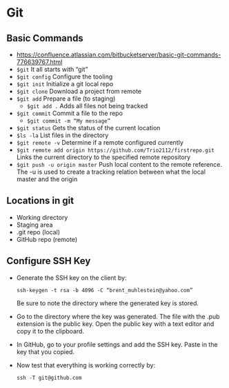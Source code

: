 # Git


## Basic Commands
- https://confluence.atlassian.com/bitbucketserver/basic-git-commands-776639767.html
- ```$git```  It all starts with “git”
- ```$git config```  Configure the tooling
- ```$git init```  Initialize a git local repo
- ```$git clone```  Download a project from remote
- ```$git add```  Prepare a file (to staging)
  - ```$git add .```  Adds all files not being tracked
- ```$git commit```  Commit a file to the repo
  - ```$git commit -m “My message”```
- ```$git status```  Gets the status of the current location
- ```$ls -la```  List files in the directory
- ```$git remote -v```  Determine if a remote configured currently
- ```$git remote add origin https://github.com/Trio2112/firstrepo.git```  Links the current directory to the specified remote repository
- ```$git push -u origin master```  Push local content to the remote reference. The -u is used to create a tracking relation between what the local master and the origin


## Locations in git
- Working directory
- Staging area
- .git repo (local)
- GitHub repo (remote)


## Configure SSH Key
- Generate the SSH key on the client  by:

   ```ssh-keygen -t rsa -b 4096 -C “brent_muhlestein@yahoo.com”```

   Be sure to note the directory where the generated key is stored.
- Go to the directory where the key was generated. The file with the .pub extension is the public key. Open the public key with a text editor and copy it to the clipboard.
- In GitHub, go to your profile settings and add the SSH key. Paste in the key that you copied.
- Now test that everything is working correctly by:

   ```ssh -T git@github.com```
